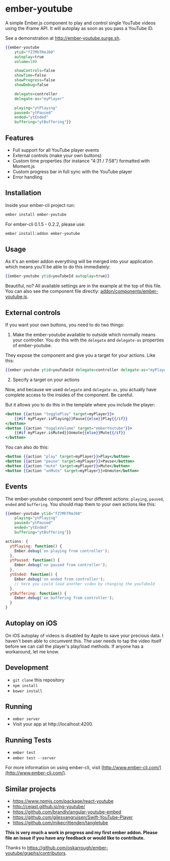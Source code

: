 # ember-youtube

A simple Ember.js component to play and control single YouTube videos using the iframe API. It will autoplay as soon as you pass a YouTube ID.

See a demonstration at http://ember-youtube.surge.sh.

```hbs
{{ember-youtube
	ytid="fZ7MhTRmJ60"
	autoplay=true
	volume=100

	showControls=false
	showTime=false
	showProgress=false
	showDebug=false

	delegate=controller
	delegate-as="myPlayer"

	playing="ytPlaying"
	paused="ytPaused"
	ended="ytEnded"
	buffering="ytBuffering"}}
```

## Features

- Full support for all YouTube player events
- External controls (make your own buttons)
- Custom time properties (for instance "4:31 / 7:58") formatted with Moment.js
- Custom progress bar in full sync with the YouTube player
- Error handling

## Installation

Inside your ember-cli project run:

```bash
ember install ember-youtube
```

For ember-cli 0.1.5 - 0.2.2, please use:

```bash
ember install:addon ember-youtube
```

## Usage

As it's an ember addon everything will be merged into your application which means you'll be able to do this immediately:

```hbs
{{ember-youtube ytid=youTubeId autoplay=true}}
```

Beautiful, no? All available settings are in the example at the top of this file. You can also see the component file directly: [addon/components/ember-youtube.js](https://github.com/oskarrough/ember-youtube/blob/master/addon/components/ember-youtube.js).

## External controls

If you want your own buttons, you need to do two things:

1) Make the ember-youtube available to outside which normally means your controller. You do this with the `delegate` and `delegate-as` properties of ember-youtube.

They expose the component and give you a target for your actions. Like this:

```hbs
{{ember-youtube ytid=youTubeId delegate=controller delegate-as="myPlayer"}}
```

2) Specify a target on your actions

Now, and because we used `delegate` and `delegate-as`, you actually have complete access to the insides of the component. Be careful.

But it allows you to do this in the template where you include the player:

```hbs
<button {{action "togglePlay" target=myPlayer}}>
	{{#if myPlayer.isPlaying}}Pause{{else}}Play{{/if}}
</button>
<button {{action "toggleVolume" target="emberYoutube"}}>
	{{#if myPlayer.isMuted}}Unmute{{else}}Mute{{/if}}
</button>
```

You can also do this:

```hbs
<button {{action "play" target=myPlayer}}>Play</button>
<button {{action "pause" target=myPlayer}}>Pause</button>
<button {{action "mute" target=myPlayer}}>Mute</button>
<button {{action "unMute" target=myPlayer}}>Unmute</button>
```

## Events

The ember-youtube component send four different actions: `playing`, `paused`, `ended` and `buffering`. You should map them to your own actions like this:

```hbs
{{ember-youtube ytid="fZ7MhTRmJ60"
	playing="ytPlaying"
	paused="ytPaused"
	ended="ytEnded"
	buffering="ytBuffering"}}
```

```JavaScript
actions: {
  ytPlaying: function() {
    Ember.debug('on playing from controller');
  },
  ytPaused: function() {
    Ember.debug('on paused from controller');
  },
  ytEnded: function() {
    Ember.debug('on ended from controller');
    // here you could load another video by changing the youTubeId
  },
  ytBuffering: function() {
    Ember.debug('on buffering from controller');
  }
}
```

## Autoplay on iOS

On iOS autoplay of videos is disabled by Apple to save your precious data. I haven't been able to circumvent this. The user needs to tap the video itself before we can call the player's play/load methods. If anyone has a workaround, let me know.

## Development

* `git clone` this repository
* `npm install`
* `bower install`

## Running

* `ember server`
* Visit your app at http://localhost:4200.

## Running Tests

* `ember test`
* `ember test --server`

For more information on using ember-cli, visit [http://www.ember-cli.com/](http://www.ember-cli.com/).

## Similar projects

* https://www.npmjs.com/package/react-youtube
* http://cejast.github.io/ng-youtube/
* https://github.com/brandly/angular-youtube-embed
* https://github.com/gilesvangruisen/Swift-YouTube-Player
* https://github.com/mikecrittenden/tangletube

**This is very much a work in progress and my first ember addon. Please file an issue if you have any feedback or would like to contribute.**

Thanks to https://github.com/oskarrough/ember-youtube/graphs/contributors.
